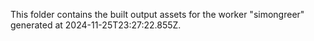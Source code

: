 This folder contains the built output assets for the worker "simongreer" generated at 2024-11-25T23:27:22.855Z.